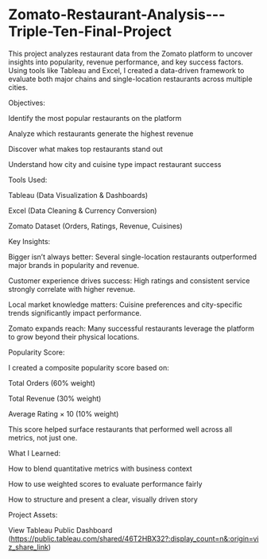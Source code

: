# Zomato-Restaurant-Analysis---Triple-Ten-Final-Project
This project analyzes restaurant data from the Zomato platform to uncover insights into popularity, revenue performance, and key success factors. Using tools like Tableau and Excel, I created a data-driven framework to evaluate both major chains and single-location restaurants across multiple cities.

Objectives:

Identify the most popular restaurants on the platform

Analyze which restaurants generate the highest revenue

Discover what makes top restaurants stand out

Understand how city and cuisine type impact restaurant success

 Tools Used:
 
Tableau (Data Visualization & Dashboards)

Excel (Data Cleaning & Currency Conversion)

Zomato Dataset (Orders, Ratings, Revenue, Cuisines)

 Key Insights:
 
Bigger isn’t always better: Several single-location restaurants outperformed major brands in popularity and revenue.

Customer experience drives success: High ratings and consistent service strongly correlate with higher revenue.

Local market knowledge matters: Cuisine preferences and city-specific trends significantly impact performance.

Zomato expands reach: Many successful restaurants leverage the platform to grow beyond their physical locations.

 Popularity Score:
 
I created a composite popularity score based on:

Total Orders (60% weight)

Total Revenue (30% weight)

Average Rating × 10 (10% weight)

This score helped surface restaurants that performed well across all metrics, not just one.

 What I Learned:
 
How to blend quantitative metrics with business context

How to use weighted scores to evaluate performance fairly

How to structure and present a clear, visually driven story

 Project Assets:
 
 View Tableau Public Dashboard (https://public.tableau.com/shared/46T2HBX32?:display_count=n&:origin=viz_share_link)









